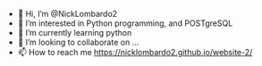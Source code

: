 - 👋 Hi, I’m @NickLombardo2
- 👀 I’m interested in Python programming, and POSTgreSQL
- 🌱 I’m currently learning python
- 💞️ I’m looking to collaborate on ...
- 📫 How to reach me  https://nicklombardo2.github.io/website-2/

<!---
NickLombardo2/NickLombardo2 is a ✨ special ✨ repository because its `README.md` (this file) appears on your GitHub profile.
You can click the Preview link to take a look at your changes.
--->
